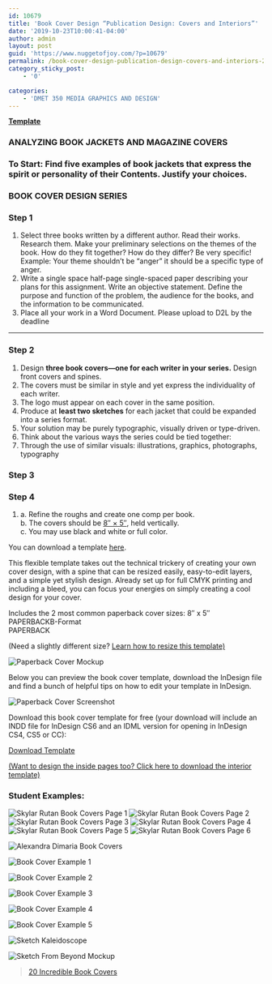```yaml
---
id: 10679
title: 'Book Cover Design “Publication Design: Covers and Interiors”'
date: '2019-10-23T10:00:41-04:00'
author: admin
layout: post
guid: 'https://www.nuggetofjoy.com/?p=10679'
permalink: /book-cover-design-publication-design-covers-and-interiors-2/
category_sticky_post:
    - '0'

categories:
    - 'DMET 350 MEDIA GRAPHICS AND DESIGN'
---
```

[**Template**](https://ndangelo.com/book_cover_template.zip)

### ANALYZING BOOK JACKETS AND MAGAZINE COVERS

### To Start: Find five examples of book jackets that express the spirit or personality of their Contents. Justify your choices.

### BOOK COVER DESIGN SERIES

### Step 1

1. Select three books written by a different author. Read their works. Research them. Make your preliminary selections on the themes of the book. How do they fit together? How do they differ? Be very specific! Example: Your theme shouldn’t be “anger” it should be a specific type of anger.
2. Write a single space half-page single-spaced paper describing your plans for this assignment. Write an objective statement. Define the purpose and function of the problem, the audience for the books, and the information to be communicated.
3. Place all your work in a Word Document. Please upload to D2L by the deadline

---

### Step 2

1. Design **three book covers—one for each writer in your series.** Design front covers and spines.
2. The covers must be similar in style and yet express the individuality of each writer.
3. The logo must appear on each cover in the same position.
4. Produce at **least two sketches** for each jacket that could be expanded into a series format.
5. Your solution may be purely typographic, visually driven or type-driven.
6. Think about the various ways the series could be tied together:
7. Through the use of similar visuals: illustrations, graphics, photographs, typography

### Step 3

### Step 4

1. a. Refine the roughs and create one comp per book.  
   b. The covers should be [8″ × 5″](https://ndangelo.com/book_cover_template.zip), held vertically.  
   c. You may use black and white or full color.

You can download a template [here](https://ndangelo.com/book_cover_template.zip).

This flexible template takes out the technical trickery of creating your own cover design, with a spine that can be resized easily, easy-to-edit layers, and a simple yet stylish design. Already set up for full CMYK printing and including a bleed, you can focus your energies on simply creating a cool design for your cover.

Includes the 2 most common paperback cover sizes: 8″ x 5″  
PAPERBACKB-Format  
PAPERBACK

(Need a slightly different size? [Learn how to resize this template)](http://www.indesignskills.com/skills/resize-page-and-content-indesign/)

![Paperback Cover Mockup](https://image-control-storage.s3.amazonaws.com/2019/03/06121009/Paperback-Cover-Mockup3.jpg)

Below you can preview the book cover template, download the InDesign file and find a bunch of helpful tips on how to edit your template in InDesign.

![Paperback Cover Screenshot](https://image-control-storage.s3.amazonaws.com/2019/03/06121018/Paperback-Cover-Screenshot-768x580.jpg)

Download this book cover template for free (your download will include an INDD file for InDesign CS6 and an IDML version for opening in InDesign CS4, CS5 or CC):

[Download Template](https://www.indesignskills.com/wp-content/uploads/2017/07/InDesignSkills-Paperback-Book-Cover-Template.zip)

[(Want to design the inside pages too? Click here to download the interior template)](https://www.indesignskills.com/templates/book/)

### Student Examples:

![Skylar Rutan Book Covers Page 1](https://image-control-storage.s3.amazonaws.com/2019/10/05124617/Skylar-Rutan_Book-Covers_Page_1-scaled.jpg)
![Skylar Rutan Book Covers Page 2](https://image-control-storage.s3.amazonaws.com/2019/10/05124623/Skylar-Rutan_Book-Covers_Page_2-scaled.jpg)
![Skylar Rutan Book Covers Page 3](https://image-control-storage.s3.amazonaws.com/2019/10/05124628/Skylar-Rutan_Book-Covers_Page_3-scaled.jpg)
![Skylar Rutan Book Covers Page 4](https://image-control-storage.s3.amazonaws.com/2019/10/05124633/Skylar-Rutan_Book-Covers_Page_4-scaled.jpg)
![Skylar Rutan Book Covers Page 5](https://image-control-storage.s3.amazonaws.com/2019/10/05124638/Skylar-Rutan_Book-Covers_Page_5-scaled.jpg)
![Skylar Rutan Book Covers Page 6](https://image-control-storage.s3.amazonaws.com/2019/10/05124643/Skylar-Rutan_Book-Covers_Page_6-scaled.jpg)

![Alexandra Dimaria Book Covers](https://image-control-storage.s3.amazonaws.com/2019/10/05124924/Alexandra-Dimaria-Book-Covers-1faultinstars-1024x620.jpg)

![Book Cover Example 1](https://image-control-storage.s3.amazonaws.com/blog-images/2015/03/27193338/c72NRr1qmfyEy5FCiRyukj49vkM07ZN-0F07nL1Lek8-1024x733.jpg)

![Book Cover Example 2](https://image-control-storage.s3.amazonaws.com/blog-images/2015/03/27193335/Sso2CcCoBD5Cg5-x4hqfcfHFBfxMX9H-0yFQaimJjeo-1024x733.jpg)

![Book Cover Example 3](https://image-control-storage.s3.amazonaws.com/2019/10/04134103/d3547c241b4c0d8ce03b94c3_rw_3840-5-scaled.jpg)

![Book Cover Example 4](https://image-control-storage.s3.amazonaws.com/2019/10/04134107/40a73d9187e581d144bcd15f_rw_3840-2-scaled.jpg)

![Book Cover Example 5](https://image-control-storage.s3.amazonaws.com/2019/10/04134111/5cf17d003bcaa42d5c688559_rw_3840-2-scaled.jpg)

![Sketch Kaleidoscope](https://image-control-storage.s3.amazonaws.com/blog-images/2016/10/27185110/TA-SketchKaleidoscope-1-1024x745.jpg)

![Sketch From Beyond Mockup](https://image-control-storage.s3.amazonaws.com/blog-images/2016/10/27185122/TAfrombeyondmockup-1024x745.jpg)

> [20 Incredible Book Covers](https://www.nuggetofjoy.com/20-incredible-book-covers-non-designers-can-pull-off-2/)
